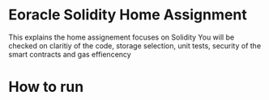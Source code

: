 # Eoracle Solidity Home Assignment
This explains the home assignement focuses on Solidity
You will be checked on claritiy of the code, storage selection, unit tests, security of the smart contracts and gas effiencency

# How to run

